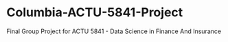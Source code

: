 # Columbia-ACTU-5841-Project
Final Group Project for ACTU 5841 - Data Science in Finance And Insurance

